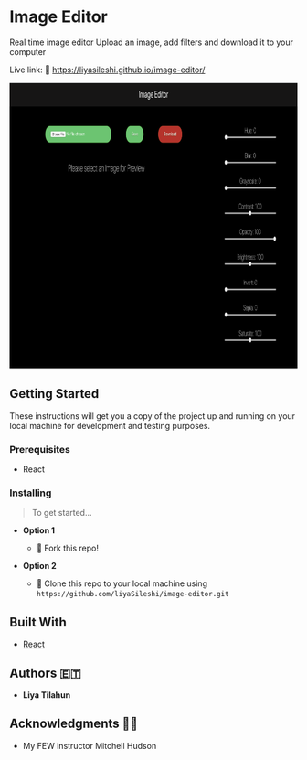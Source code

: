 # Image Editor

Real time image editor
Upload an image, add filters and download it to your computer

Live link: 🔗 https://liyasileshi.github.io/image-editor/

<img src='public/images/editornew.png' height='500' width='auto'>


## Getting Started

These instructions will get you a copy of the project up and running on your local machine for development and testing purposes.

### Prerequisites

- React


### Installing

> To get started...


- **Option 1**
    - 🍴 Fork this repo!

- **Option 2**
    - 👯 Clone this repo to your local machine using `https://github.com/liyaSileshi/image-editor.git`



## Built With

* [React](https://reactjs.org/)


## Authors 🇪🇹

* **Liya Tilahun** 


## Acknowledgments 🙏🏽

* My FEW instructor Mitchell Hudson

